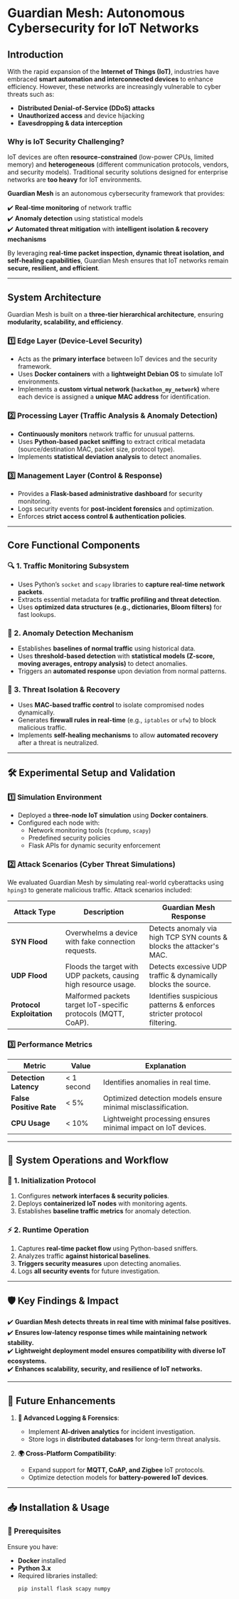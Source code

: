# **Guardian Mesh: Autonomous Cybersecurity for IoT Networks**  

## **Introduction**  

With the rapid expansion of the **Internet of Things (IoT)**, industries have embraced **smart automation and interconnected devices** to enhance efficiency. However, these networks are increasingly vulnerable to cyber threats such as:  

- **Distributed Denial-of-Service (DDoS) attacks**  
- **Unauthorized access** and device hijacking  
- **Eavesdropping & data interception**  

### **Why is IoT Security Challenging?**  

IoT devices are often **resource-constrained** (low-power CPUs, limited memory) and **heterogeneous** (different communication protocols, vendors, and security models). Traditional security solutions designed for enterprise networks are **too heavy** for IoT environments.  

**Guardian Mesh** is an autonomous cybersecurity framework that provides:  

✔️ **Real-time monitoring** of network traffic  
✔️ **Anomaly detection** using statistical models  
✔️ **Automated threat mitigation** with **intelligent isolation & recovery mechanisms**  

By leveraging **real-time packet inspection, dynamic threat isolation, and self-healing capabilities**, Guardian Mesh ensures that IoT networks remain **secure, resilient, and efficient**.  

---

## **System Architecture**  

Guardian Mesh is built on a **three-tier hierarchical architecture**, ensuring **modularity, scalability, and efficiency**.  

### **1️⃣ Edge Layer (Device-Level Security)**  

- Acts as the **primary interface** between IoT devices and the security framework.  
- Uses **Docker containers** with a **lightweight Debian OS** to simulate IoT environments.  
- Implements a **custom virtual network (`hackathon_my_network`)** where each device is assigned a **unique MAC address** for identification.  

### **2️⃣ Processing Layer (Traffic Analysis & Anomaly Detection)**  

- **Continuously monitors** network traffic for unusual patterns.  
- Uses **Python-based packet sniffing** to extract critical metadata (source/destination MAC, packet size, protocol type).  
- Implements **statistical deviation analysis** to detect anomalies.  

### **3️⃣ Management Layer (Control & Response)**  

- Provides a **Flask-based administrative dashboard** for security monitoring.  
- Logs security events for **post-incident forensics** and optimization.  
- Enforces **strict access control & authentication policies**.  

---

## **Core Functional Components**  

### **🔍 1. Traffic Monitoring Subsystem**  

- Uses Python’s `socket` and `scapy` libraries to **capture real-time network packets**.  
- Extracts essential metadata for **traffic profiling and threat detection**.  
- Uses **optimized data structures (e.g., dictionaries, Bloom filters)** for fast lookups.  

### **🧠 2. Anomaly Detection Mechanism**  

- Establishes **baselines of normal traffic** using historical data.  
- Uses **threshold-based detection** with **statistical models (Z-score, moving averages, entropy analysis)** to detect anomalies.  
- Triggers an **automated response** upon deviation from normal patterns.  

### **🚨 3. Threat Isolation & Recovery**  

- Uses **MAC-based traffic control** to isolate compromised nodes dynamically.  
- Generates **firewall rules in real-time** (e.g., `iptables` or `ufw`) to block malicious traffic.  
- Implements **self-healing mechanisms** to allow **automated recovery** after a threat is neutralized.  

---

## **🛠️ Experimental Setup and Validation**  

### **1️⃣ Simulation Environment**  

- Deployed a **three-node IoT simulation** using **Docker containers**.  
- Configured each node with:  
  - Network monitoring tools (`tcpdump`, `scapy`)  
  - Predefined security policies  
  - Flask APIs for dynamic security enforcement  

### **2️⃣ Attack Scenarios (Cyber Threat Simulations)**  

We evaluated Guardian Mesh by simulating real-world cyberattacks using `hping3` to generate malicious traffic. Attack scenarios included:  

| Attack Type | Description | Guardian Mesh Response |
|------------|-------------|----------------------|
| **SYN Flood** | Overwhelms a device with fake connection requests. | Detects anomaly via high TCP SYN counts & blocks the attacker's MAC. |
| **UDP Flood** | Floods the target with UDP packets, causing high resource usage. | Detects excessive UDP traffic & dynamically blocks the source. |
| **Protocol Exploitation** | Malformed packets target IoT-specific protocols (MQTT, CoAP). | Identifies suspicious patterns & enforces stricter protocol filtering. |

### **3️⃣ Performance Metrics**  

| Metric | Value | Explanation |
|--------|------|-------------|
| **Detection Latency** | < 1 second | Identifies anomalies in real time. |
| **False Positive Rate** | < 5% | Optimized detection models ensure minimal misclassification. |
| **CPU Usage** | < 10% | Lightweight processing ensures minimal impact on IoT devices. |

---

## **🔄 System Operations and Workflow**  

### **📌 1. Initialization Protocol**  

1. Configures **network interfaces & security policies**.  
2. Deploys **containerized IoT nodes** with monitoring agents.  
3. Establishes **baseline traffic metrics** for anomaly detection.  

### **⚡ 2. Runtime Operation**  

1. Captures **real-time packet flow** using Python-based sniffers.  
2. Analyzes traffic **against historical baselines**.  
3. **Triggers security measures** upon detecting anomalies.  
4. Logs **all security events** for future investigation.  

---

## **🛡️ Key Findings & Impact**  

✔️ **Guardian Mesh detects threats in real time with minimal false positives.**  
✔️ **Ensures low-latency response times while maintaining network stability.**  
✔️ **Lightweight deployment model ensures compatibility with diverse IoT ecosystems.**  
✔️ **Enhances scalability, security, and resilience of IoT networks.**  

---

## **🚀 Future Enhancements**  

1. **🔎 Advanced Logging & Forensics**:  
   - Implement **AI-driven analytics** for incident investigation.  
   - Store logs in **distributed databases** for long-term threat analysis.  

2. **🌍 Cross-Platform Compatibility**:  
   - Expand support for **MQTT, CoAP, and Zigbee** IoT protocols.  
   - Optimize detection models for **battery-powered IoT devices**.  

---

## **📥 Installation & Usage**  

### **🔧 Prerequisites**  
Ensure you have:  
- **Docker** installed  
- **Python 3.x**  
- Required libraries installed:  
  ```bash
  pip install flask scapy numpy
